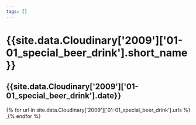 ```yaml
---
tags: []
---
```

<div itemscope itemtype="http://schema.org/Photograph">
  <h1>{{site.data.Cloudinary['2009']['01-01_special_beer_drink'].short_name}}</h1>
  <h2 class="event-date">{{site.data.Cloudinary['2009']['01-01_special_beer_drink'].date}}</h2>
  {% for url in site.data.Cloudinary['2009']['01-01_special_beer_drink'].urls %}
    <a itemprop="image" class="swipebox" title="" href="{{ site.cloudinary.baseurl }}/{{ url }}">
      <img alt="" itemprop="thumbnailUrl" src="{{ site.cloudinary.baseurl }}/h_150/{{ url }}" />
      <meta itemprop="isFamilyFriendly" content="true" />
    </a>
  {% endfor %}
</div>
